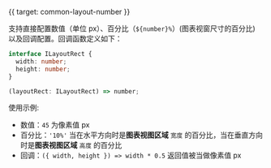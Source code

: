 {{ target: common-layout-number }}

<!-- ILayoutNumber -->

支持直接配置数值（单位 px）、百分比（`${number}%`）(图表视窗尺寸的百分比) 以及回调配置。回调函数定义如下：

```ts
interface ILayoutRect {
  width: number;
  height: number;
}

(layoutRect: ILayoutRect) => number;
```

使用示例:

- 数值：`45` 为像素值 px
- 百分比：`'10%'` 当在水平方向时是**图表视图区域** `宽度` 的百分比，当在垂直方向时是**图表视图区域** `高度` 的百分比
- 回调：`({ width, height }) => width * 0.5` 返回值被当做像素值 px
